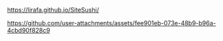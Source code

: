 https://lirafa.github.io/SiteSushi/


https://github.com/user-attachments/assets/fee901eb-073e-48b9-b96a-4cbd90f828c9

